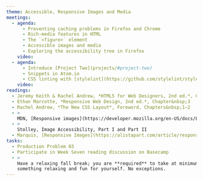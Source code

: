 ```yaml
---
theme: Accessible, Responsive Images and Media
meetings:
  - agenda:
      - Preventing caching problems in Firefox and Chrome
      - Rich-media features in HTML
      - The `<figure>` element
      - Accessible images and media
      - Exploring the accessibility tree in Firefox
    video:
  - agenda:
      - Introduce [Project Two](projects/#project-two)
      - Snippets in Atom.io
      - CSS linting with [stylelint](https://github.com/stylelint/stylelint/blob/master/docs/user-guide/get-started.md); ITMD 361 [.stylelintrc](https://gist.github.com/profstolley/559aac5112928c7c24c628c6305b70b8#file-stylelintrc)
    video:
readings:
  - Jeremy Keith & Rachel Andrew, *HTML5 for Web Designers, 2nd ed.*, Chapter&nbsp;3
  - Ethan Marcotte, *Responsive Web Design, 2nd ed.*, Chapter&nbsp;3
  - Rachel Andrew, *The New CSS Layout*, Foreword, Chapters&nbsp;1–2
  - >
    MDN, [Responsive images](https://developer.mozilla.org/en-US/docs/Learn/HTML/Multimedia_and_embedding/Responsive_images)
  - >
    Stolley, Image Accessibility, Part I and Part II
  - Marquis, [Responsive Images](https://alistapart.com/article/responsive-images/)
tasks:
  - Production Problem 03
  - Participate in Week Seven reading discussion on Basecamp
  - >
    Have a relaxing fall break; you are **required** to take at minimum a couple of hours to do
    something relaxing and fun for yourself. No exceptions.
---
```

